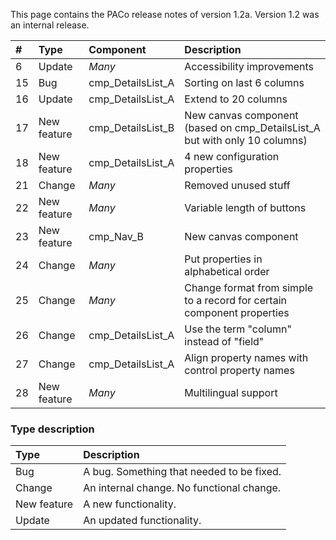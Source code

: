 This page contains the PACo release notes of version 1.2a. Version 1.2 was an internal release.

| # | Type | Component | Description |
| :--- | :--- | :--- | :--- |
| 6 | Update | *Many* | Accessibility improvements |
| 15 | Bug | cmp_DetailsList_A | Sorting on last 6 columns |
| 16 | Update | cmp_DetailsList_A | Extend to 20 columns |
| 17 | New feature | cmp_DetailsList_B | New canvas component (based on cmp_DetailsList_A but with only 10 columns) |
| 18 | New feature | cmp_DetailsList_A | 4 new configuration properties |
| 21 | Change | *Many* | Removed unused stuff |
| 22 | New feature | *Many* | Variable length of buttons |
| 23 | New feature | cmp_Nav_B | New canvas component |
| 24 | Change | *Many* | Put properties in alphabetical order |
| 25 | Change | *Many* | Change format from simple to a record for certain component properties |
| 26 | Change | cmp_DetailsList_A | Use the term "column" instead of "field" |
| 27 | Change | cmp_DetailsList_A | Align property names with control property names |
| 28 | New feature | *Many* | Multilingual support |

### Type description

| Type | Description |
| :--- | :--- |
| Bug | A bug. Something that needed to be fixed. |
| Change | An internal change. No functional change. |
| New feature | A new functionality. |
| Update | An updated functionality. |
